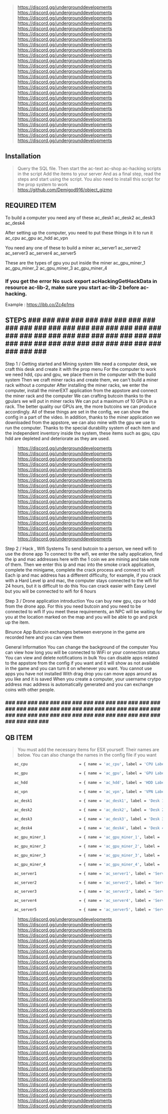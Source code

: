 >https://discord.gg/undergrounddevelopments
>https://discord.gg/undergrounddevelopments
>https://discord.gg/undergrounddevelopments
>https://discord.gg/undergrounddevelopments
>https://discord.gg/undergrounddevelopments
>https://discord.gg/undergrounddevelopments
>https://discord.gg/undergrounddevelopments
>https://discord.gg/undergrounddevelopments
>https://discord.gg/undergrounddevelopments
>https://discord.gg/undergrounddevelopments
>https://discord.gg/undergrounddevelopments
>https://discord.gg/undergrounddevelopments
>https://discord.gg/undergrounddevelopments
>https://discord.gg/undergrounddevelopments
>https://discord.gg/undergrounddevelopments
>https://discord.gg/undergrounddevelopments
>https://discord.gg/undergrounddevelopments
>https://discord.gg/undergrounddevelopments
>https://discord.gg/undergrounddevelopments
>https://discord.gg/undergrounddevelopments
>https://discord.gg/undergrounddevelopments
>https://discord.gg/undergrounddevelopments
>https://discord.gg/undergrounddevelopments
>https://discord.gg/undergrounddevelopments
>https://discord.gg/undergrounddevelopments
>https://discord.gg/undergrounddevelopments
## Installation
> Query the SQL file.
> Then start the ac-text ac-shop ac-hacking scripts in the script
> Add the items to your server
> And as a final step, read the steps and start using the script.
> You also need to install this script for the prop system to work https://github.com/Demigod916/object_gizmo

## REQUIRED ITEM 
To build a computer you need any of these
ac_desk1
ac_desk2
ac_desk3
ac_desk4

After setting up the computer, you need to put these things in it to run it
ac_cpu
ac_gpu
ac_hdd
ac_vpn

You need any one of these to build a miner
ac_server1
ac_server2
ac_server3
ac_server4
ac_server5

These are the types of gpu you put inside the miner
ac_gpu_miner_1
ac_gpu_miner_2
ac_gpu_miner_3
ac_gpu_miner_4


### If you get the error No suck export acHackingGetHackData in resource ac-lib-2, make sure you start ac-lib-2 before ac-hacking. ###
Example : https://ibb.co/Zc4p1ms

## STEPS ### ### ### ### ### ### ### ### ### ### ### ### ### ### ### ### ### ### ### ### ### ### ### ### ### ### ### ### ### ### ### ### ### ### ### ### ### ### ### ### ### ### ### ### ### ###
Step 1 / Getting started and Mining system
We need a computer desk, we craft this desk and create it with the prop menu
For the computer to work we need hdd, cpu and gpu, we place them in the computer with the build system
Then we craft miner racks and create them, we can't build a miner rack without a computer
After installing the miner racks, we enter the computer, install the minerEXT application from the appstore and connect the miner rack and the computer
We can crafting butcoin thanks to the gpulars we will put in miner racks
We can put a maximum of 10 GPUs in a rack. The better quality our GPUs are, the more butcoins we can produce accordingly. All of these things are set in the config, we can show the config in a part of the video.
In addition, thanks to the miner application we downloaded from the appstore, we can also mine with the gpu we use to run the computer.
Thanks to the special durability system of each item and the independent inventory inside the system, these items such as gpu, cpu hdd are depleted and deteriorate as they are used.

>https://discord.gg/undergrounddevelopments
>https://discord.gg/undergrounddevelopments
>https://discord.gg/undergrounddevelopments
>https://discord.gg/undergrounddevelopments
>https://discord.gg/undergrounddevelopments
>https://discord.gg/undergrounddevelopments
>https://discord.gg/undergrounddevelopments
>https://discord.gg/undergrounddevelopments
>https://discord.gg/undergrounddevelopments
>https://discord.gg/undergrounddevelopments
>https://discord.gg/undergrounddevelopments
>https://discord.gg/undergrounddevelopments
>https://discord.gg/undergrounddevelopments
>https://discord.gg/undergrounddevelopments
>https://discord.gg/undergrounddevelopments
>https://discord.gg/undergrounddevelopments
>https://discord.gg/undergrounddevelopments
>https://discord.gg/undergrounddevelopments

Step 2 / Hack , Wifi Systems
To send butcoin to a person, we need wifi to use the drone app
To connect to the wifi, we enter the salty application, find the ip and mac addresses here with the 1 coin we are mining and take note of them.
Then we enter this ip and mac into the smoke crack application, complete the minigame, complete the crack process and connect to wifi
Each ip and mac address has a different difficulty, for example, if you crack with a Hard Level ip and mac, the computer stays connected to the wifi for 24 hours, but it is difficult to do this
You can crack easier with Easy Level but you will be connected to wifi for 6 hours


Step 3 / Drone application introduction
You can buy new gpu, cpu or hdd from the drone app.
For this you need butcoin and you need to be connected to wifi
If you meet these requirements, an NPC will be waiting for you at the location marked on the map and you will be able to go and pick up the item.


Binunce App
Butcoin exchanges between everyone in the game are recorded here and you can view them


General Information
You can change the background of the computer
You can view how long you will be connected to WiFi or your connection status
You can view and delete notifications in bulk
You can disable apps related to the appstore from the config if you want and it will show as not available in the game and you can turn it on whenever you want.
You cannot use apps you have not installed
With drag drop you can move apps around as you like and it is saved
When you create a computer, your username crytpo address mac address is automatically generated and you can exchange coins with other people.
### ### ### ### ### ### ### ### ### ### ### ### ### ### ### ### ### ### ### ### ### ### ### ### ### ### ### ### ### ### ### ### ### ### ### ### ### ### ### ### ### ### ### ### ### ### ### ###




## QB ITEM 
>You must add the necessary items for ESX yourself. Their names are below. You can also change the names in the config file if you want
```sh
    ac_cpu                       = { name = 'ac_cpu', label = 'CPU Label', weight = 100, type = 'item', image = 'cpu_item_image.png', unique = true, useable = true, shouldClose = true, combinable = nil, description =  'A Useable CPU' },

    ac_gpu                       = { name = 'ac_gpu', label = 'GPU Label', weight = 100, type = 'item', image = 'gpu_item_image.png', unique = true, useable = true, shouldClose = true, combinable = nil, description = 'A Useable GPU' },
    
    ac_hdd                       = { name = 'ac_hdd', label = 'HDD Label', weight = 100, type = 'item', image = 'hdd_item_image.png', unique = true, useable = true, shouldClose = true, combinable = nil, description = 'A Useable HDD' },

    ac_vpn                       = { name = 'ac_vpn', label = 'VPN Label', weight = 100, type = 'item', image = 'vpn_item_image.png', unique = true, useable = true, shouldClose = true, combinable = nil, description = 'A Useable VPN' },

    ac_desk1                     = { name = 'ac_desk1', label = 'Desk 1 Label', weight = 100, type = 'item', image = 'desk1_item_image.png', unique = true, useable = true, shouldClose = true, combinable = nil, description = 'A Useable Desk 1' },

    ac_desk2                     = { name = 'ac_desk2', label = 'Desk 2 Label', weight = 100, type = 'item', image = 'desk2_item_image.png', unique = true, useable = true, shouldClose = true, combinable = nil, description = 'A Useable Desk 2' },

    ac_desk3                     = { name = 'ac_desk3', label = 'Desk 3 Label', weight = 100, type = 'item', image = 'desk3_item_image.png', unique = true, useable = true, shouldClose = true, combinable = nil, description = 'A Useable Desk 3' },
    
    ac_desk4                     = { name = 'ac_desk4', label = 'Desk 4 Label', weight = 100, type = 'item', image = 'desk4_item_image.png', unique = true, useable = true, shouldClose = true, combinable = nil, description = 'A Useable Desk 4' },

    ac_gpu_miner_1               = { name = 'ac_gpu_miner_1', label = 'GPU Miner 1 Label', weight = 100, type = 'item', image = 'gpu_miner_1_item_image.png', unique = true, useable = true, shouldClose = true, combinable = nil, description = 'A Useable GPU Miner 1' },

    ac_gpu_miner_2               = { name = 'ac_gpu_miner_2', label = 'GPU Miner 2 Label', weight = 100, type = 'item', image = 'gpu_miner_2_item_image.png', unique = true, useable = true, shouldClose = true, combinable = nil, description = 'A Useable GPU Miner 2' },

    ac_gpu_miner_3               = { name = 'ac_gpu_miner_3', label = 'GPU Miner 3 Label', weight = 100, type = 'item', image = 'gpu_miner_3_item_image.png', unique = true, useable = true, shouldClose = true, combinable = nil, description = 'A Useable GPU Miner 3' },

    ac_gpu_miner_4               = { name = 'ac_gpu_miner_4', label = 'GPU Miner 4 Label', weight = 100, type = 'item', image = 'gpu_miner_4_item_image.png', unique = true, useable = true, shouldClose = true, combinable = nil, description = 'A Useable GPU Miner 4' },

    ac_server1                   = { name = 'ac_server1', label = 'Server 1 Label', weight = 100, type = 'item', image = 'server1_item_image.png', unique = true, useable = true, shouldClose = true, combinable = nil, description = 'A Useable Server 1' },

    ac_server2                   = { name = 'ac_server2', label = 'Server 2 Label', weight = 100, type = 'item', image = 'server2_item_image.png', unique = true, useable = true, shouldClose = true, combinable = nil, description = 'A Useable Server 2' },

    ac_server3                   = { name = 'ac_server3', label = 'Server 3 Label', weight = 100, type = 'item', image = 'server3_item_image.png', unique = true, useable = true, shouldClose = true, combinable = nil, description = 'A Useable Server 3' },

    ac_server4                   = { name = 'ac_server4', label = 'Server 4 Label', weight = 100, type = 'item', image = 'server4_item_image.png', unique = true, useable = true, shouldClose = true, combinable = nil, description = 'A Useable Server 4' },

    ac_server5                   = { name = 'ac_server5', label = 'Server 5 Label', weight = 100, type = 'item', image = 'server5_item_image.png', unique = true, useable = true, shouldClose = true,combinable = nil, description = 'A Useable Server 5' },
```

>https://discord.gg/undergrounddevelopments
>https://discord.gg/undergrounddevelopments
>https://discord.gg/undergrounddevelopments
>https://discord.gg/undergrounddevelopments
>https://discord.gg/undergrounddevelopments
>https://discord.gg/undergrounddevelopments
>https://discord.gg/undergrounddevelopments
>https://discord.gg/undergrounddevelopments
>https://discord.gg/undergrounddevelopments
>https://discord.gg/undergrounddevelopments
>https://discord.gg/undergrounddevelopments
>https://discord.gg/undergrounddevelopments
>https://discord.gg/undergrounddevelopments
>https://discord.gg/undergrounddevelopments
>https://discord.gg/undergrounddevelopments
>https://discord.gg/undergrounddevelopments
>https://discord.gg/undergrounddevelopments
>https://discord.gg/undergrounddevelopments
>https://discord.gg/undergrounddevelopments
>https://discord.gg/undergrounddevelopments
>https://discord.gg/undergrounddevelopments
>https://discord.gg/undergrounddevelopments
>https://discord.gg/undergrounddevelopments
>https://discord.gg/undergrounddevelopments
>https://discord.gg/undergrounddevelopments
>https://discord.gg/undergrounddevelopments
>https://discord.gg/undergrounddevelopments
>https://discord.gg/undergrounddevelopments
>https://discord.gg/undergrounddevelopments
>https://discord.gg/undergrounddevelopments
>https://discord.gg/undergrounddevelopments
>https://discord.gg/undergrounddevelopments
>https://discord.gg/undergrounddevelopments
>https://discord.gg/undergrounddevelopments
>https://discord.gg/undergrounddevelopments
>https://discord.gg/undergrounddevelopments